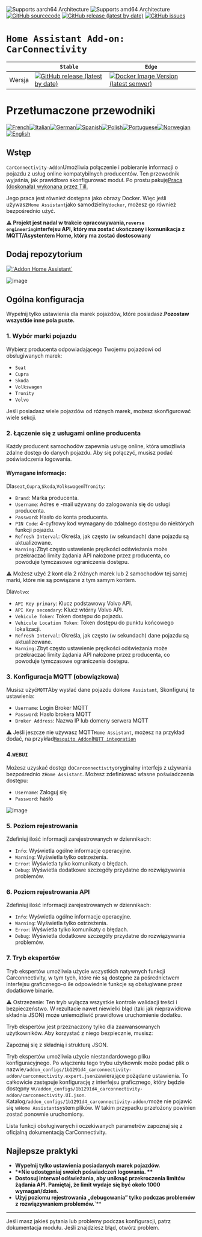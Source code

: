 ![Supports aarch64 Architecture][aarch64-shield]
![Supports amd64 Architecture][amd64-shield]
[![GitHub sourcecode](https://img.shields.io/badge/Source-GitHub-green)](https://github.com/Pulpyyyy/carconnectivity-addon/)
[![GitHub release (latest by date)](https://img.shields.io/github/v/release/Pulpyyyy/carconnectivity-addon)](https://github.com/Pulpyyyy/carconnectivity-addon/releases/latest)
[![GitHub issues](https://img.shields.io/github/issues/Pulpyyyy/carconnectivity-addon)](https://github.com/Pulpyyyy/carconnectivity-addon/issues)

[aarch64-shield]: https://img.shields.io/badge/aarch64-yes-green.svg
[amd64-shield]: https://img.shields.io/badge/amd64-yes-green.svg


# `Home Assistant Add-on: CarConnectivity`

|        | `Stable`                                                                                                                                                                                                     | `Edge`                                                                                                                                                                                                                                                          |
| ------ | ------------------------------------------------------------------------------------------------------------------------------------------------------------------------------------------------------------ | --------------------------------------------------------------------------------------------------------------------------------------------------------------------------------------------------------------------------------------------------------------- |
| Wersja | [![GitHub release (latest by date)](https://img.shields.io/docker/v/pulpyyyy/carconnectivity-addon-amd64?&sort=date&label=&style=for-the-badge)](https://github.com/pulpyyyy/carconnectivity-addon/releases) | [![Docker Image Version (latest semver)](https://img.shields.io/docker/v/pulpyyyy/carconnectivity-addon-edge-amd64?&sort=date&label=&style=for-the-badge)](https://github.com/Pulpyyyy/carconnectivity-addon/blob/main/carconnectivity-addon-edge/CHANGELOG.md) |

# Przetłumaczone przewodniki

[![French](https://raw.githubusercontent.com/Pulpyyyy/carconnectivity-addon/refs/heads/main/.github/img/FR.svg)](https://github.com/Pulpyyyy/carconnectivity-addon/blob/main/README.fr.md)[![Italian](https://raw.githubusercontent.com/Pulpyyyy/carconnectivity-addon/refs/heads/main/.github/img/IT.svg)](https://github.com/Pulpyyyy/carconnectivity-addon/blob/main/README.it.md)[![German](https://raw.githubusercontent.com/Pulpyyyy/carconnectivity-addon/refs/heads/main/.github/img/DE.svg)](https://github.com/Pulpyyyy/carconnectivity-addon/blob/main/README.de.md)[![Spanish](https://raw.githubusercontent.com/Pulpyyyy/carconnectivity-addon/refs/heads/main/.github/img/ES.svg)](https://github.com/Pulpyyyy/carconnectivity-addon/blob/main/README.es.md)[![Polish](https://raw.githubusercontent.com/Pulpyyyy/carconnectivity-addon/refs/heads/main/.github/img/PL.svg)](https://github.com/Pulpyyyy/carconnectivity-addon/blob/main/README.pl.md)[![Portuguese](https://raw.githubusercontent.com/Pulpyyyy/carconnectivity-addon/refs/heads/main/.github/img/PT.svg)](https://github.com/Pulpyyyy/carconnectivity-addon/blob/main/README.pt.md)[![Norwegian](https://raw.githubusercontent.com/Pulpyyyy/carconnectivity-addon/refs/heads/main/.github/img/NO.svg)](https://github.com/Pulpyyyy/carconnectivity-addon/blob/main/README.no.md)[![English](https://raw.githubusercontent.com/Pulpyyyy/carconnectivity-addon/refs/heads/main/.github/img/US.svg)](https://github.com/Pulpyyyy/carconnectivity-addon/blob/main/README.md)

## Wstęp

`CarConnectivity-Addon`Umożliwia połączenie i pobieranie informacji o pojazdu z usług online kompatybilnych producentów. Ten przewodnik wyjaśnia, jak prawidłowo skonfigurować moduł.
Po prostu pakuję[Praca (doskonała) wykonana przez Till.](https://github.com/tillsteinbach/CarConnectivity)

Jego praca jest również dostępna jako obrazy Docker. Więc jeśli używasz`Home Assistant`jako samodzielny`docker`, możesz go również bezpośrednio użyć.

**⚠️ Projekt jest nadal w trakcie opracowywania,`reverse engineering`interfejsu API, który ma zostać ukończony i komunikacja z MQTT/Asystentem Home, który ma zostać dostosowany**

## Dodaj repozytorium

[![\`Addon Home Assistant\`](https://raw.githubusercontent.com/Pulpyyyy/carconnectivity-addon/refs/heads/main/.github/img/addon-ha.svg)](https://my.home-assistant.io/redirect/supervisor_add_addon_repository/?repository_url=https%3A%2F%2Fgithub.com%2FPulpyyyy%2Fcarconnectivity-addon)

![image](https://raw.githubusercontent.com/Pulpyyyy/carconnectivity-addon/refs/heads/main/img/mqtt_device.png)

## Ogólna konfiguracja

Wypełnij tylko ustawienia dla marek pojazdów, które posiadasz.**Pozostaw wszystkie inne pola puste.**

### 1. Wybór marki pojazdu

Wybierz producenta odpowiadającego Twojemu pojazdowi od obsługiwanych marek:

-   `Seat`
-   `Cupra`
-   `Skoda`
-   `Volkswagen`
-   `Tronity`
-   `Volvo`

Jeśli posiadasz wiele pojazdów od różnych marek, możesz skonfigurować wiele sekcji.

### 2. Łączenie się z usługami online producenta

Każdy producent samochodów zapewnia usługę online, która umożliwia zdalne dostęp do danych pojazdu. Aby się połączyć, musisz podać poświadczenia logowania.

#### Wymagane informacje:

Dla`seat`,`Cupra`,`Skoda`,`Volkswagen`I`Tronity`:

-   `Brand`: Marka producenta.
-   `Username`: Adres e -mail używany do zalogowania się do usługi producenta.
-   `Password`: Hasło do konta producenta.
-   `PIN Code`: 4-cyfrowy kod wymagany do zdalnego dostępu do niektórych funkcji pojazdu.
-   `Refresh Interval`: Określa, jak często (w sekundach) dane pojazdu są aktualizowane.
-   `Warning:`Zbyt często ustawienie prędkości odświeżania może przekraczać limity żądania API nałożone przez producenta, co powoduje tymczasowe ograniczenia dostępu.

⚠️ Możesz użyć 2 kont dla 2 różnych marek lub 2 samochodów tej samej marki, które nie są powiązane z tym samym kontem.

Dla`Volvo`:

-   `API Key primary`: Klucz podstawowy Volvo API.
-   `API Key secondary`: Klucz wtórny Volvo API.
-   `Vehicule Token`: Token dostępu do pojazdu.
-   `Vehicule Location Token`: Token dostępu do punktu końcowego lokalizacji.
-   `Refresh Interval`: Określa, jak często (w sekundach) dane pojazdu są aktualizowane.
-   `Warning:`Zbyt często ustawienie prędkości odświeżania może przekraczać limity żądania API nałożone przez producenta, co powoduje tymczasowe ograniczenia dostępu.

### 3. Konfiguracja MQTT (obowiązkowa)

Musisz użyć`MQTT`Aby wysłać dane pojazdu do`Home Assistant`, Skonfiguruj te ustawienia:

-   `Username`: Login Broker MQTT
-   `Password`: Hasło brokera MQTT
-   `Broker Address`: Nazwa IP lub domeny serwera MQTT

⚠️ Jeśli jeszcze nie używasz MQTT`Home Assistant`, możesz na przykład dodać, na przykład[`Mosquito Addon`I`MQTT integration`](https://www.home-assistant.io/integrations/mqtt)

### 4.`WEBUI`

Możesz uzyskać dostęp do`Carconnectivity`oryginalny interfejs z używania bezpośrednio z`Home Assistant`.
Możesz zdefiniować własne poświadczenia dostępu:

-   `Username`: Zaloguj się
-   `Password`: hasło

![image](https://raw.githubusercontent.com/Pulpyyyy/carconnectivity-addon/refs/heads/main/img/webui.png)

### 5. Poziom rejestrowania

Zdefiniuj ilość informacji zarejestrowanych w dziennikach:

-   `Info`: Wyświetla ogólne informacje operacyjne.
-   `Warning`: Wyświetla tylko ostrzeżenia.
-   `Error`: Wyświetla tylko komunikaty o błędach.
-   `Debug`: Wyświetla dodatkowe szczegóły przydatne do rozwiązywania problemów.

### 6. Poziom rejestrowania API

Zdefiniuj ilość informacji zarejestrowanych w dziennikach:

-   `Info`: Wyświetla ogólne informacje operacyjne.
-   `Warning`: Wyświetla tylko ostrzeżenia.
-   `Error`: Wyświetla tylko komunikaty o błędach.
-   `Debug`: Wyświetla dodatkowe szczegóły przydatne do rozwiązywania problemów.

### 7. Tryb ekspertów

Tryb ekspertów umożliwia użycie wszystkich natywnych funkcji Carconnectivity, w tym tych, które nie są dostępne za pośrednictwem interfejsu graficznego-o ile odpowiednie funkcje są obsługiwane przez dodatkowe binarie.

⚠️ Ostrzeżenie:
Ten tryb wyłącza wszystkie kontrole walidacji treści i bezpieczeństwo. W rezultacie nawet niewielki błąd (taki jak nieprawidłowa składnia JSON) może uniemożliwić prawidłowe uruchomienie dodatku.

Tryb ekspertów jest przeznaczony tylko dla zaawansowanych użytkowników.
Aby korzystać z niego bezpiecznie, musisz:

Zapoznaj się z składnią i strukturą JSON.

Tryb ekspertów umożliwia użycie niestandardowego pliku konfiguracyjnego. Po włączeniu tego trybu użytkownik może podać plik o nazwie`/addon_configs/1b1291d4_carconnectivity-addon/carconnectivity.expert.json`zawierające pożądane ustawienia. To całkowicie zastępuje konfigurację z interfejsu graficznego, który będzie dostępny w`/addon_configs/1b1291d4_carconnectivity-addon/carconnectivity.UI.json`. Katalog`/addon_configs/1b1291d4_carconnectivity-addon/`może nie pojawić się w`Home Assistant`system plików. W takim przypadku przełożony powinien zostać ponownie uruchomiony.

Lista funkcji obsługiwanych i oczekiwanych parametrów zapoznaj się z oficjalną dokumentacją CarConnectivity.

## Najlepsze praktyki

-   **Wypełnij tylko ustawienia posiadanych marek pojazdów.**
-   \***\*Nie udostępniaj swoich poświadczeń logowania. \*\***
-   **Dostosuj interwał odświeżania, aby uniknąć przekroczenia limitów żądania API. Pamiętaj, że limit wydaje się być około 1000 wymagań/dzień.**
-   **Użyj poziomu rejestrowania „debugowania” tylko podczas problemów z rozwiązywaniem problemów.**\`\*\*

* * *

Jeśli masz jakieś pytania lub problemy podczas konfiguracji, patrz dokumentacja modułu.
Jeśli znajdziesz błąd, otwórz problem.
